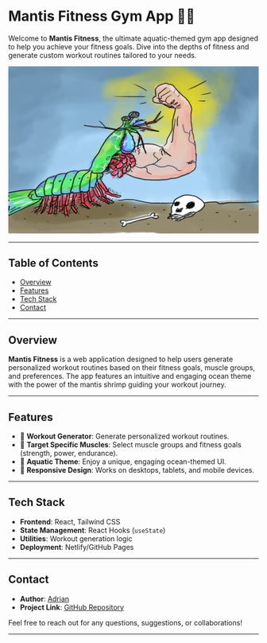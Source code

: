 # Mantis Fitness Gym App 🦐💪

Welcome to **Mantis Fitness**, the ultimate aquatic-themed gym app designed to help you achieve your fitness goals. Dive into the depths of fitness and generate custom workout routines tailored to your needs.

![Mantis Fitness](./src/assets/images/shrimpFlex.webp)

---

## Table of Contents

- [Overview](#overview)
- [Features](#features)
- [Tech Stack](#tech-stack)
- [Contact](#contact)

---

## Overview

**Mantis Fitness** is a web application designed to help users generate personalized workout routines based on their fitness goals, muscle groups, and preferences. The app features an intuitive and engaging ocean theme with the power of the mantis shrimp guiding your workout journey.

---

## Features

- 🔄 **Workout Generator**: Generate personalized workout routines.
- 🎯 **Target Specific Muscles**: Select muscle groups and fitness goals (strength, power, endurance).
- 🌊 **Aquatic Theme**: Enjoy a unique, engaging ocean-themed UI.
- 📱 **Responsive Design**: Works on desktops, tablets, and mobile devices.

---

## Tech Stack

- **Frontend**: React, Tailwind CSS
- **State Management**: React Hooks (`useState`)
- **Utilities**: Workout generation logic
- **Deployment**: Netlify/GitHub Pages

---

## Contact

- **Author**: [Adrian](https://github.com/adceballos)
- **Project Link**: [GitHub Repository](https://github.com/adceballos/gym-app)

Feel free to reach out for any questions, suggestions, or collaborations!

---